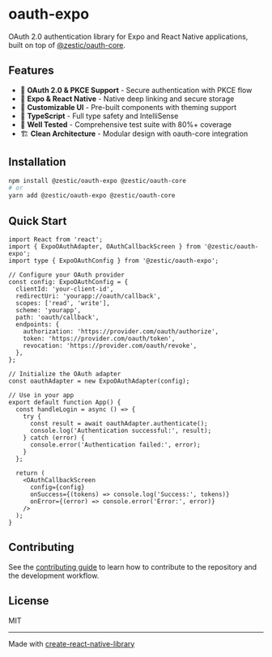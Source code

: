 # oauth-expo

OAuth 2.0 authentication library for Expo and React Native applications, built on top of [@zestic/oauth-core](https://github.com/zestic/oauth-core).

## Features

- 🔐 **OAuth 2.0 & PKCE Support** - Secure authentication with PKCE flow
- 📱 **Expo & React Native** - Native deep linking and secure storage
- 🎨 **Customizable UI** - Pre-built components with theming support
- 🔧 **TypeScript** - Full type safety and IntelliSense
- 🧪 **Well Tested** - Comprehensive test suite with 80%+ coverage
- 🏗️ **Clean Architecture** - Modular design with oauth-core integration

## Installation

```sh
npm install @zestic/oauth-expo @zestic/oauth-core
# or
yarn add @zestic/oauth-expo @zestic/oauth-core
```

## Quick Start

```tsx
import React from 'react';
import { ExpoOAuthAdapter, OAuthCallbackScreen } from '@zestic/oauth-expo';
import type { ExpoOAuthConfig } from '@zestic/oauth-expo';

// Configure your OAuth provider
const config: ExpoOAuthConfig = {
  clientId: 'your-client-id',
  redirectUri: 'yourapp://oauth/callback',
  scopes: ['read', 'write'],
  scheme: 'yourapp',
  path: 'oauth/callback',
  endpoints: {
    authorization: 'https://provider.com/oauth/authorize',
    token: 'https://provider.com/oauth/token',
    revocation: 'https://provider.com/oauth/revoke',
  },
};

// Initialize the OAuth adapter
const oauthAdapter = new ExpoOAuthAdapter(config);

// Use in your app
export default function App() {
  const handleLogin = async () => {
    try {
      const result = await oauthAdapter.authenticate();
      console.log('Authentication successful:', result);
    } catch (error) {
      console.error('Authentication failed:', error);
    }
  };

  return (
    <OAuthCallbackScreen
      config={config}
      onSuccess={(tokens) => console.log('Success:', tokens)}
      onError={(error) => console.error('Error:', error)}
    />
  );
}
```


## Contributing

See the [contributing guide](CONTRIBUTING.md) to learn how to contribute to the repository and the development workflow.

## License

MIT

---

Made with [create-react-native-library](https://github.com/callstack/react-native-builder-bob)
